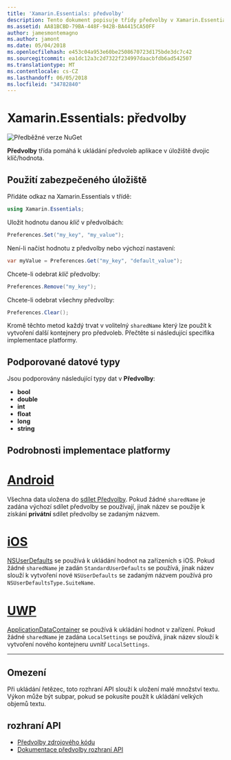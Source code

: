 ```yaml
---
title: 'Xamarin.Essentials: předvolby'
description: Tento dokument popisuje třídy předvolby v Xamarin.Essentials, který uloží předvolby aplikace do úložiště dvojic klíč/hodnota. Popisuje, jak používat třídu a typy dat, které lze uložit.
ms.assetid: AA81BCBD-79BA-448F-942B-BA4415CA50FF
author: jamesmontemagno
ms.author: jamont
ms.date: 05/04/2018
ms.openlocfilehash: e453c04a953e60be2508670723d175bde3dc7c42
ms.sourcegitcommit: ea1dc12a3c2d7322f234997daacbfdb6ad542507
ms.translationtype: MT
ms.contentlocale: cs-CZ
ms.lasthandoff: 06/05/2018
ms.locfileid: "34782840"
---
```

# <a name="xamarinessentials-preferences"></a>Xamarin.Essentials: předvolby

![Předběžné verze NuGet](~/media/shared/pre-release.png)

**Předvolby** třída pomáhá k ukládání předvoleb aplikace v úložiště dvojic klíč/hodnota.

## <a name="using-secure-storage"></a>Použití zabezpečeného úložiště

Přidáte odkaz na Xamarin.Essentials v třídě:

```csharp
using Xamarin.Essentials;
```

Uložit hodnotu danou _klíč_ v předvolbách:

```csharp
Preferences.Set("my_key", "my_value");
```

Není-li načíst hodnotu z předvolby nebo výchozí nastavení:

```csharp
var myValue = Preferences.Get("my_key", "default_value");
```

Chcete-li odebrat _klíč_ předvolby:

```csharp
Preferences.Remove("my_key");
```

Chcete-li odebrat všechny předvolby:

```csharp
Preferences.Clear();
```

Kromě těchto metod každý trvat v volitelný `sharedName` který lze použít k vytvoření další kontejnery pro předvoleb. Přečtěte si následující specifika implementace platformy.

## <a name="supported-data-types"></a>Podporované datové typy

Jsou podporovány následující typy dat v **Předvolby**:

- **bool**
- **double**
- **int**
- **float**
- **long**
- **string**

## <a name="platform-implementation-specifics"></a>Podrobnosti implementace platformy

# <a name="androidtabandroid"></a>[Android](#tab/android)

Všechna data uložena do [sdílet Předvolby](https://developer.android.com/training/data-storage/shared-preferences.html). Pokud žádné `sharedName` je zadána výchozí sdílet předvolby se používají, jinak název se použije k získání **privátní** sdílet předvolby se zadaným názvem.

# <a name="iostabios"></a>[iOS](#tab/ios)

[NSUserDefaults](https://docs.microsoft.com/en-us/xamarin/ios/app-fundamentals/user-defaults) se používá k ukládání hodnot na zařízeních s iOS. Pokud žádné `sharedName` je zadán `StandardUserDefaults` se používá, jinak název slouží k vytvoření nové `NSUserDefaults` se zadaným názvem používá pro `NSUserDefaultsType.SuiteName`.

# <a name="uwptabuwp"></a>[UWP](#tab/uwp)

[ApplicationDataContainer](https://docs.microsoft.com/en-us/uwp/api/windows.storage.applicationdatacontainer) se používá k ukládání hodnot v zařízení. Pokud žádné `sharedName` je zadána `LocalSettings` se používá, jinak název slouží k vytvoření nového kontejneru uvnitř `LocalSettings`.

--------------

## <a name="limitations"></a>Omezení

Při ukládání řetězec, toto rozhraní API slouží k uložení malé množství textu.  Výkon může být subpar, pokud se pokusíte použít k ukládání velkých objemů textu.

## <a name="api"></a>rozhraní API

- [Předvolby zdrojového kódu](https://github.com/xamarin/Essentials/tree/master/Xamarin.Essentials/Preferences)
- [Dokumentace předvolby rozhraní API](xref:Xamarin.Essentials.Preferences)
